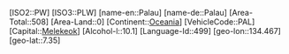 ﻿---
location: [7.35,134.467]
type: Country
tags:
- geo/Country

SpocWebEntityId: 27002
isDeleted: false
confidential: public

---
[ISO2::PW]
[ISO3::PLW]
[name-en::Palau]
[name-de::Palau]
[Area-Total::508]
[Area-Land::0]
[Continent::[Oceania](geo/Continent/Oceania.md)]
[VehicleCode::PAL]
[Capital::[Melekeok](geo/Continent/Oceania/Palau/Melekeok.md)]
[Alcohol-l::10.1]
[Language-Id::499]
[geo-lon::134.467]
[geo-lat::7.35]

